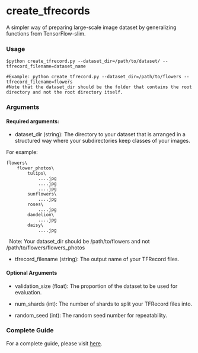 # create_tfrecords
A simpler way of preparing large-scale image dataset by generalizing functions from TensorFlow-slim.

### Usage

    $python create_tfrecord.py --dataset_dir=/path/to/dataset/ --tfrecord_filename=dataset_name
    
    #Example: python create_tfrecord.py --dataset_dir=/path/to/flowers --tfrecord_filename=flowers
    #Note that the dataset_dir should be the folder that contains the root directory and not the root directory itself.

### Arguments

#### Required arguments:

- dataset_dir (string): The directory to your dataset that is arranged in a structured way where your subdirectories keep classes of your images. 

For example:

    flowers\
        flower_photos\
            tulips\
                ....jpg
                ....jpg
                ....jpg
            sunflowers\
                ....jpg
            roses\
                ....jpg
            dandelion\
                ....jpg
            daisy\
                ....jpg
   
  Note: Your dataset_dir should be /path/to/flowers and not /path/to/flowers/flowers_photos

- tfrecord_filename (string): The output name of your TFRecord files.

#### Optional Arguments
- validation_size (float): The proportion of the dataset to be used for evaluation.

- num_shards (int): The number of shards to split your TFRecord files into.

- random_seed (int): The random seed number for repeatability.

### Complete Guide
For a complete guide, please visit [here](https://kwotsin.github.io/tech/2017/01/28/create_tfrecords.html).
